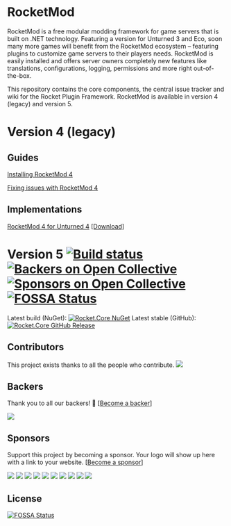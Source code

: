 # RocketMod 

RocketMod is a free modular modding framework for game servers that is built on .NET technology.
Featuring a version for Unturned 3 and Eco, soon many more games will benefit from the RocketMod
ecosystem – featuring plugins to customize game servers to their players needs.
RocketMod is easily installed and offers server owners completely new features like
translations, configurations, logging, permissions and more right out-of-the-box.

This repository contains the core components, the central issue tracker and wiki for the Rocket Plugin Framework.
RocketMod is available in version 4 (legacy) and version 5.

# Version 4 (legacy)

## Guides
[Installing RocketMod 4](https://github.com/RocketMod/Rocket/wiki/Installing-Rocket)

[Fixing issues with RocketMod 4](https://github.com/RocketMod/Rocket/wiki/Fixing-Issues)

## Implementations
[RocketMod 4 for Unturned 4](https://github.com/RocketMod/Rocket.Unturned/tree/legacy) [[Download]](https://github.com/RocketMod/Rocket.Unturned/releases/tag/4.9.3.0)

# Version 5 [![Build status](https://ci.appveyor.com/api/projects/status/aprg0tagb5t4m6dc/branch/rework?svg=true)](https://ci.appveyor.com/project/RocketMod/rocket/branch/rework) [![Backers on Open Collective](https://opencollective.com/RocketMod/backers/badge.svg)](#backers) [![Sponsors on Open Collective](https://opencollective.com/RocketMod/sponsors/badge.svg)](#sponsors) [![FOSSA Status](https://app.fossa.io/api/projects/git%2Bgithub.com%2FRocketMod%2FRocket.svg?type=shield)](https://app.fossa.io/projects/git%2Bgithub.com%2FRocketMod%2FRocket?ref=badge_shield)

Latest build (NuGet): [![Rocket.Core NuGet](https://img.shields.io/nuget/v/Rocket.Core.svg)](https://www.nuget.org/packages/Rocket.Core) 
Latest stable (GitHub): [![Rocket.Core GitHub Release](https://img.shields.io/github/release/RocketMod/Rocket.svg)](https://github.com/RocketMod/Rocket/releases)


## Contributors

This project exists thanks to all the people who contribute. 
<a href="graphs/contributors"><img src="https://opencollective.com/RocketMod/contributors.svg?width=890&button=false" /></a>


## Backers

Thank you to all our backers! 🙏 [[Become a backer](https://opencollective.com/RocketMod#backer)]

<a href="https://opencollective.com/RocketMod#backers" target="_blank"><img src="https://opencollective.com/RocketMod/backers.svg?width=890"></a>


## Sponsors

Support this project by becoming a sponsor. Your logo will show up here with a link to your website. [[Become a sponsor](https://opencollective.com/RocketMod#sponsor)]

<a href="https://opencollective.com/RocketMod/sponsor/0/website" target="_blank"><img src="https://opencollective.com/RocketMod/sponsor/0/avatar.svg"></a>
<a href="https://opencollective.com/RocketMod/sponsor/1/website" target="_blank"><img src="https://opencollective.com/RocketMod/sponsor/1/avatar.svg"></a>
<a href="https://opencollective.com/RocketMod/sponsor/2/website" target="_blank"><img src="https://opencollective.com/RocketMod/sponsor/2/avatar.svg"></a>
<a href="https://opencollective.com/RocketMod/sponsor/3/website" target="_blank"><img src="https://opencollective.com/RocketMod/sponsor/3/avatar.svg"></a>
<a href="https://opencollective.com/RocketMod/sponsor/4/website" target="_blank"><img src="https://opencollective.com/RocketMod/sponsor/4/avatar.svg"></a>
<a href="https://opencollective.com/RocketMod/sponsor/5/website" target="_blank"><img src="https://opencollective.com/RocketMod/sponsor/5/avatar.svg"></a>
<a href="https://opencollective.com/RocketMod/sponsor/6/website" target="_blank"><img src="https://opencollective.com/RocketMod/sponsor/6/avatar.svg"></a>
<a href="https://opencollective.com/RocketMod/sponsor/7/website" target="_blank"><img src="https://opencollective.com/RocketMod/sponsor/7/avatar.svg"></a>
<a href="https://opencollective.com/RocketMod/sponsor/8/website" target="_blank"><img src="https://opencollective.com/RocketMod/sponsor/8/avatar.svg"></a>
<a href="https://opencollective.com/RocketMod/sponsor/9/website" target="_blank"><img src="https://opencollective.com/RocketMod/sponsor/9/avatar.svg"></a>


## License
[![FOSSA Status](https://app.fossa.io/api/projects/git%2Bgithub.com%2FRocketMod%2FRocket.svg?type=large)](https://app.fossa.io/projects/git%2Bgithub.com%2FRocketMod%2FRocket?ref=badge_large)

